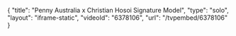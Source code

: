 {
    "title": "Penny Australia x Christian Hosoi Signature Model",
    "type": "solo",
    "layout": "iframe-static",
    "videoId": "6378106",
    "url": "\/tvpembed\/6378106"
}